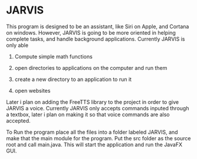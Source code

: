 # JARVIS
This program is designed to be an assistant, like Siri on Apple, and Cortana on windows. However, JARVIS is going to be more oriented in helping complete tasks, and handle background applications. Currently JARVIS is only able 
 	
 1) Compute simple math functions
  
  2) open directories to applications on the computer and run them
  
  3) create a new directory to an application to run it
  
  4) open websites


Later i plan on adding the FreeTTS library to the project in order to give JARVIS a voice. Currently JARVIS only accepts commands inputed through a textbox, later i plan on making it so that voice commands are also accepted.

To Run the program place all the files into a folder labeled JARVIS, and make that the main module for the program. Put the src folder as the source root and call main.java. This will start the application and run the JavaFX GUI. 
